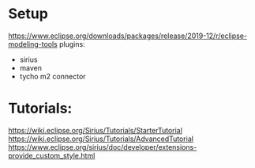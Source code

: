 # Setup
https://www.eclipse.org/downloads/packages/release/2019-12/r/eclipse-modeling-tools
plugins:
 - sirius
 - maven
 - tycho m2 connector

# Tutorials:
https://wiki.eclipse.org/Sirius/Tutorials/StarterTutorial
https://wiki.eclipse.org/Sirius/Tutorials/AdvancedTutorial
https://www.eclipse.org/sirius/doc/developer/extensions-provide_custom_style.html
